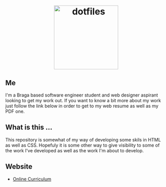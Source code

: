 [semaphoreci]: https://semaphoreci.com/nelsonmestevao/dotfiles

<h1 align="center">
  <a target="_blank" href="https://pedro-curriculum.netlify.com"/>
    <img src="https://image.flaticon.com/icons/png/512/65/65032.png" alt="dotfiles" height="200px" width="200px">
  </a>
</h1>

## Me
I'm a Braga based software engineer student and web designer aspirant looking to get my work out. If you want to know a bit more about my work just follow the link below in order to get to my web resume as well as my PDF one.

## What is this ...
This repository is somewhat of my way of developing some skils in HTML as well as CSS. Hopefuly it is some other way to give visibility to some of the work I've developed as well as the work I'm about to develop.



## Website
* [Online Curriculum](https://pedro-curriculum.netlify.com/)
